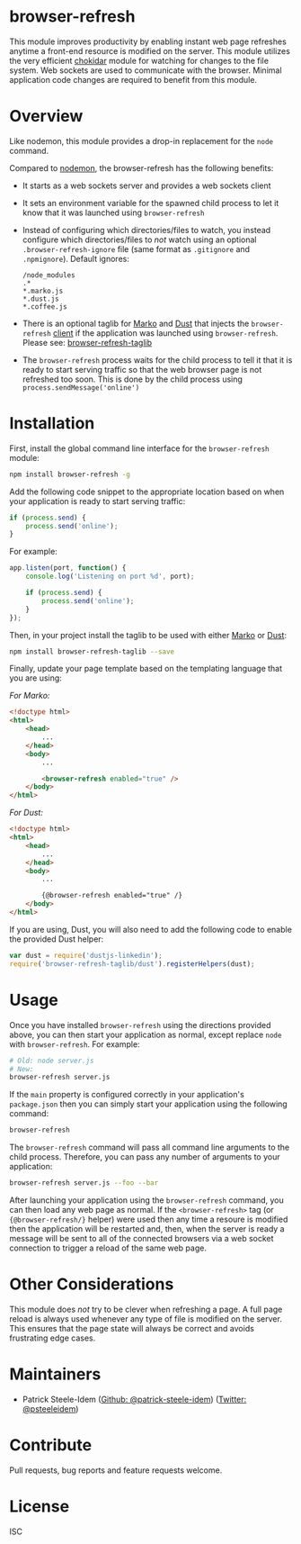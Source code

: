 browser-refresh
===============
This module improves productivity by enabling instant web page refreshes anytime a front-end resource is modified on the server. This module utilizes the very efficient [chokidar](https://github.com/paulmillr/chokidar) module for watching for changes to the file system. Web sockets are used to communicate with the browser. Minimal application code changes are required to benefit from this module.

# Overview

Like nodemon, this module provides a drop-in replacement for the `node` command.

Compared to [nodemon](https://github.com/remy/nodemon), the browser-refresh has the following benefits:

* It starts as a web sockets server and provides a web sockets client
* It sets an environment variable for the spawned child process to let it know that it was launched using `browser-refresh`
* Instead of configuring which directories/files to watch, you instead configure which directories/files to _not_ watch using an optional `.browser-refresh-ignore` file (same format as `.gitignore` and `.npmignore`). Default ignores:

    ```
    /node_modules
    .*
    *.marko.js
    *.dust.js
    *.coffee.js
    ```

* There is an optional taglib for [Marko](https://github.com/raptorjs3/raptor-templates) and [Dust](https://github.com/linkedin/dustjs) that injects the `browser-refresh` [client](https://github.com/patrick-steele-idem/browser-refresh/blob/master/lib/browser-refresh-client.js) if the application was launched using `browser-refresh`. Please see: [browser-refresh-taglib](https://github.com/patrick-steele-idem/browser-refresh-taglib)
* The `browser-refresh` process waits for the child process to tell it that it is ready to start serving traffic so that the web browser page is not refreshed too soon. This is done by the child process using `process.sendMessage('online')`

# Installation

First, install the global command line interface for the `browser-refresh` module:

```bash
npm install browser-refresh -g
```

Add the following code snippet to the appropriate location based on when your application is ready to start serving traffic:

```javascript
if (process.send) {
    process.send('online');
}
```

For example:

```javascript
app.listen(port, function() {
    console.log('Listening on port %d', port);

    if (process.send) {
        process.send('online');
    }
});
```

Then, in your project install the taglib to be used with either [Marko](https://github.com/raptorjs3/raptor-templates) or [Dust](https://github.com/linkedin/dustjs):

```bash
npm install browser-refresh-taglib --save
```

Finally, update your page template based on the templating language that you are using:

_For Marko:_

```html
<!doctype html>
<html>
    <head>
        ...
    </head>
    <body>
        ...

        <browser-refresh enabled="true" />
    </body>
</html>
```

_For Dust:_

```html
<!doctype html>
<html>
    <head>
        ...
    </head>
    <body>
        ...

        {@browser-refresh enabled="true" /}
    </body>
</html>
```

If you are using, Dust, you will also need to add the following code to enable the provided Dust helper:

```javascript
var dust = require('dustjs-linkedin');
require('browser-refresh-taglib/dust').registerHelpers(dust);
```

# Usage

Once you have installed `browser-refresh` using the directions provided above, you can then start your application as normal, except replace `node` with `browser-refresh`. For example:

```bash
# Old: node server.js
# New:
browser-refresh server.js
```

If the `main` property is configured correctly in your application's `package.json` then you can simply start your application using the following command:

```bash
browser-refresh
```

The `browser-refresh` command will pass all command line arguments to the child process. Therefore, you can pass any number of arguments to your application:

```bash
browser-refresh server.js --foo --bar
```

After launching your application using the `browser-refresh` command, you can then load any web page as normal. If the `<browser-refresh>` tag (or `{@browser-refresh/}` helper) were used then any time a resoure is modified then the application will be restarted and, then, when the server is ready a message will be sent to all of the connected browsers via a web socket connection to trigger a reload of the same web page.

# Other Considerations

This module does _not_ try to be clever when refreshing a page. A full page reload is always used whenever any type of file is modified on the server. This ensures that the page state will always be correct and avoids frustrating edge cases.

# Maintainers

* Patrick Steele-Idem ([Github: @patrick-steele-idem](http://github.com/patrick-steele-idem)) ([Twitter: @psteeleidem](http://twitter.com/psteeleidem))

# Contribute

Pull requests, bug reports and feature requests welcome.

# License

ISC
